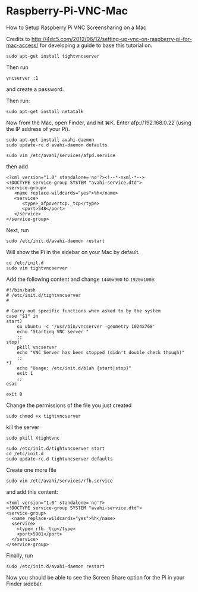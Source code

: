 # Raspberry-Pi-VNC-Mac
How to Setup Raspberry Pi VNC Screensharing on a Mac

Credits to http://4dc5.com/2012/06/12/setting-up-vnc-on-raspberry-pi-for-mac-access/ for developing a guide to base this tutorial on.

```
sudo apt-get install tightvncserver
```
Then run
```
vncserver :1
```
and create a password.

Then run:

```
sudo apt-get install netatalk
```

Now from the Mac, open Finder, and hit ⌘K. Enter afp://192.168.0.22 (using the IP address of your Pi).

```
sudo apt-get install avahi-daemon
sudo update-rc.d avahi-daemon defaults
```
```
sudo vim /etc/avahi/services/afpd.service
```
then add

```
<?xml version="1.0" standalone='no'?><!--*-nxml-*-->
<!DOCTYPE service-group SYSTEM "avahi-service.dtd">
<service-group>
   <name replace-wildcards="yes">%h</name>
   <service>
      <type>_afpovertcp._tcp</type>
      <port>548</port>
   </service>
</service-group>
```
Next, run
```
sudo /etc/init.d/avahi-daemon restart
```

Will show the Pi in the sidebar on your Mac by default.

```
cd /etc/init.d
sudo vim tightvncserver
```
Add the following content and change `1440x900` to `1920x1080`:

```
#!/bin/bash
# /etc/init.d/tightvncserver
#

# Carry out specific functions when asked to by the system
case "$1" in
start)
    su ubuntu -c '/usr/bin/vncserver -geometry 1024x768'
    echo "Starting VNC server "
    ;;
stop)
    pkill vncserver
    echo "VNC Server has been stopped (didn't double check though)"
    ;;
*)
    echo "Usage: /etc/init.d/blah {start|stop}"
    exit 1
    ;;
esac

exit 0
```

Change the permissions of the file you just created

```
sudo chmod +x tightvncserver
```
kill the server

```
sudo pkill Xtightvnc
```

```
sudo /etc/init.d/tightvncserver start
cd /etc/init.d
sudo update-rc.d tightvncserver defaults
```
Create one more file
```
sudo vim /etc/avahi/services/rfb.service
```
and add this content:

```
<?xml version="1.0" standalone='no'?>
<!DOCTYPE service-group SYSTEM "avahi-service.dtd">
<service-group>
  <name replace-wildcards="yes">%h</name>
  <service>
    <type>_rfb._tcp</type>
    <port>5901</port>
  </service>
</service-group>
```
Finally, run

```
sudo /etc/init.d/avahi-daemon restart
```

Now you should be able to see the Screen Share option for the Pi in your Finder sidebar.
